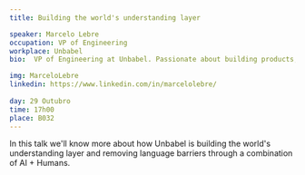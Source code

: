 ```yaml
---
title: Building the world's understanding layer

speaker: Marcelo Lebre
occupation: VP of Engineering
workplace: Unbabel
bio:  VP of Engineering at Unbabel. Passionate about building products, scaling architectures and teams. Whole-heartedly supporter of entrepreneurs and startup advisor. Believer of ordinary people coming together to build extraordinary things.

img: MarceloLebre
linkedin: https://www.linkedin.com/in/marcelolebre/
 
day: 29 Outubro
time: 17h00
place: B032
---
```


In this talk we'll know more about how Unbabel is building the world's understanding layer and removing language barriers through a combination of AI + Humans. 



